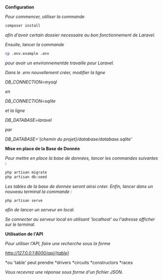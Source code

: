 **Configuration**

*Pour commencer, utiliser la commande*

```bash
composer install
```

*afin d'avoir certain dossier necessaire au bon fonctionnement de Laravel.*

*Ensuite, lancer la commande*

```bash
cp .env.example .env
```

*pour avoir un environnementde travaille pour Laravel.*

*Dans le .env nouvellement créer, modifier la ligne*

*DB_CONNECTION=mysql*

*en*

*DB_CONNECTION=sqlite*

*et la ligne*

*DB_DATABASE=laravel*

*par*

*DB_DATABASE='{chemin du projet}/database/database.sqlite'*

**Mise en place de la Base de Donnée**

*Pour mettre en place la base de données, lancer les commandes suivantes :*

```bash
php artisan migrate
php artisan db:seed
```

*Les tables de la base de donnée seront ainsi créer. Enfin, lancer dans un nouveau terminal la commande :*

```bash
php artisan serve
```

*afin de lancer un serveur en local.*

*Se connecter au serveur local en utilisant 'localhost' ou l'adresse afficher sur le terminal.*

**Utilisation de l'API**

*Pour utiliser l'API, faire une recherche sous la forme*

*http://127.0.0.1:8000/api/{table}*

*ou 'table' peut prendre
    *drivers
    *circuits
    *constructors
    *races

*Vous recevrez une réponse sous forme d'un fichier JSON.*